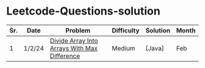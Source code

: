 # Leetcode-Questions-solution
|Sr.| Date | Problem | Difficulty | Solution | Month |     
|---|---|---------|------------|----------|-------|
1 | 1/2/24 | [Divide Array Into Arrays With Max Difference](https://leetcode.com/problems/divide-array-into-arrays-with-max-difference/) | Medium | [Java] | Feb |

